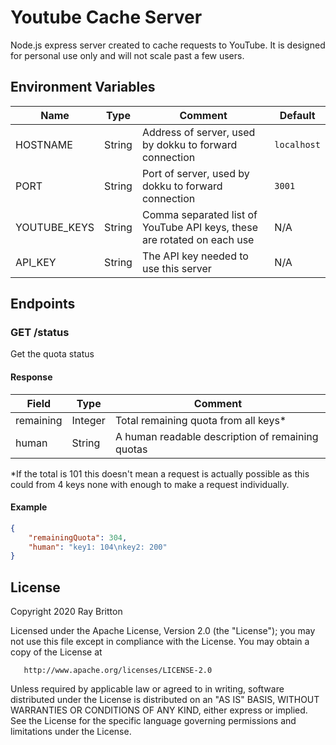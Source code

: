 # Youtube Cache Server

Node.js express server created to cache requests to YouTube. It is designed for personal use only and will not scale past a few users.

## Environment Variables

| Name | Type | Comment | Default |
| --- | --- | --- | --- |
| HOSTNAME | String | Address of server, used by dokku to forward connection | `localhost` |
| PORT | String | Port of server, used by dokku to forward connection | `3001` |
| YOUTUBE_KEYS | String | Comma separated list of YouTube API keys, these are rotated on each use | N/A |
| API_KEY | String | The API key needed to use this server | N/A |

## Endpoints

### GET /status

Get the quota status

#### Response

| Field | Type | Comment |
| --- | --- | --- |
| remaining | Integer | Total remaining quota from all keys* |
| human | String | A human readable description of remaining quotas |

*If the total is 101 this doesn't mean a request is actually possible as this could from 4 keys none with enough to make a request individually.

#### Example 

```json
{
    "remainingQuota": 304,
    "human": "key1: 104\nkey2: 200"
}
```

## License


   Copyright 2020 Ray Britton

   Licensed under the Apache License, Version 2.0 (the "License");
   you may not use this file except in compliance with the License.
   You may obtain a copy of the License at

       http://www.apache.org/licenses/LICENSE-2.0

   Unless required by applicable law or agreed to in writing, software
   distributed under the License is distributed on an "AS IS" BASIS,
   WITHOUT WARRANTIES OR CONDITIONS OF ANY KIND, either express or implied.
   See the License for the specific language governing permissions and
   limitations under the License.
